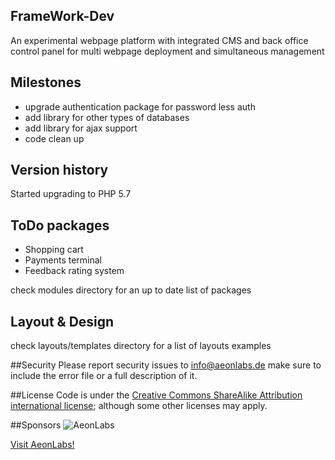 ## FrameWork-Dev
An experimental webpage platform with integrated CMS and back office control panel for multi webpage deployment and simultaneous management

## Milestones
- upgrade authentication package for password less auth
- add library for other types of databases
- add library for ajax support
- code clean up

## Version history
Started upgrading to PHP 5.7

## ToDo packages
- Shopping cart
- Payments terminal
- Feedback rating system

check modules directory for an up to date list of packages
## Layout & Design
check layouts/templates directory for a list of layouts examples 


##Security
Please report security issues to info@aeonlabs.de make sure to include the error file or a full description of it.

##License
Code is under the [Creative Commons ShareAlike Attribution international license](http://creativecommons.org/licenses/by-sa/4.0/); although some other licenses may apply.

##Sponsors
![AeonLabs](https://camo.githubusercontent.com/b26e187b5d8dd49b81fa17cb99f1d64e41a89a9b/687474703a2f2f61656f6e6c6162732e64652f6d61696e2f636f6e74656e74732f696d616765732f6c6f676f2e706e67)

[Visit AeonLabs!](http://www.aeonlabs.de)
